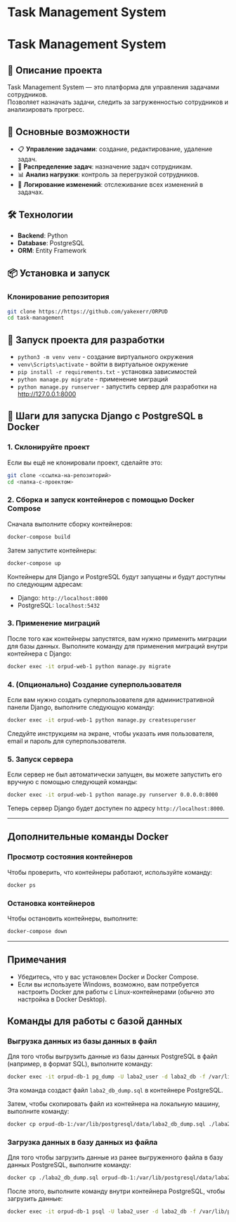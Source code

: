 # Task Management System

# Task Management System

## 📌 Описание проекта
Task Management System — это платформа для управления задачами сотрудников.  
Позволяет назначать задачи, следить за загруженностью сотрудников и анализировать прогресс.

## 🚀 Основные возможности
- 📋 **Управление задачами**: создание, редактирование, удаление задач.
- 👥 **Распределение задач**: назначение задач сотрудникам.
- 📊 **Анализ нагрузки**: контроль за перегрузкой сотрудников.
- 📜 **Логирование изменений**: отслеживание всех изменений в задачах.

## 🛠️ Технологии
- **Backend**: Python
- **Database**: PostgreSQL
- **ORM**: Entity Framework

## 📦 Установка и запуск
### Клонирование репозитория
```sh
git clone https://https://github.com/yakexerr/ORPUD
cd task-management
```
## 🌠 Запуск проекта для разработки
- `python3 -m venv venv` - создание виртуального окружения
- `venv\Scripts\activate` - войти в виртуальное окружение
- `pip install -r requirements.txt` - установка зависимостей
- `python manage.py migrate` - применение миграций
- `python manage.py runserver` - запустить сервер для разработки на http://127.0.0.1:8000

## 🐳 Шаги для запуска Django с PostgreSQL в Docker

### 1. Склонируйте проект

Если вы ещё не клонировали проект, сделайте это:

```bash
git clone <ссылка-на-репозиторий>
cd <папка-с-проектом>
```

### 2. Сборка и запуск контейнеров с помощью Docker Compose

Сначала выполните сборку контейнеров:

```bash
docker-compose build
```

Затем запустите контейнеры:

```bash
docker-compose up
```

Контейнеры для Django и PostgreSQL будут запущены и будут доступны по следующим адресам:

- Django: `http://localhost:8000`
- PostgreSQL: `localhost:5432`

### 3. Применение миграций

После того как контейнеры запустятся, вам нужно применить миграции для базы данных. Выполните команду для применения миграций внутри контейнера с Django:

```bash
docker exec -it orpud-web-1 python manage.py migrate
```

### 4. (Опционально) Создание суперпользователя

Если вам нужно создать суперпользователя для административной панели Django, выполните следующую команду:

```bash
docker exec -it orpud-web-1 python manage.py createsuperuser
```

Следуйте инструкциям на экране, чтобы указать имя пользователя, email и пароль для суперпользователя.

### 5. Запуск сервера

Если сервер не был автоматически запущен, вы можете запустить его вручную с помощью следующей команды:

```bash
docker exec -it orpud-web-1 python manage.py runserver 0.0.0.0:8000
```

Теперь сервер Django будет доступен по адресу `http://localhost:8000`.

---

## Дополнительные команды Docker

### Просмотр состояния контейнеров

Чтобы проверить, что контейнеры работают, используйте команду:

```bash
docker ps
```

### Остановка контейнеров

Чтобы остановить контейнеры, выполните:

```bash
docker-compose down
```

---

## Примечания

- Убедитесь, что у вас установлен Docker и Docker Compose.
- Если вы используете Windows, возможно, вам потребуется настроить Docker для работы с Linux-контейнерами (обычно это настройка в Docker Desktop).
## Команды для работы с базой данных

### Выгрузка данных из базы данных в файл

Для того чтобы выгрузить данные из базы данных PostgreSQL в файл (например, в формат SQL), выполните команду:

```bash
docker exec -it orpud-db-1 pg_dump -U laba2_user -d laba2_db -f /var/lib/postgresql/data/laba2_db_dump.sql
```

Эта команда создаст файл `laba2_db_dump.sql` в контейнере PostgreSQL.

Затем, чтобы скопировать файл из контейнера на локальную машину, выполните команду:

```bash
docker cp orpud-db-1:/var/lib/postgresql/data/laba2_db_dump.sql ./laba2_db_dump.sql
```

### Загрузка данных в базу данных из файла

Для того чтобы загрузить данные из ранее выгруженного файла в базу данных PostgreSQL, выполните команду:

```bash
docker cp ./laba2_db_dump.sql orpud-db-1:/var/lib/postgresql/data/laba2_db_dump.sql
```

После этого, выполните команду внутри контейнера PostgreSQL, чтобы загрузить данные:

```bash
docker exec -it orpud-db-1 psql -U laba2_user -d laba2_db -f /var/lib/postgresql/data/laba2_db_dump.sql
```
